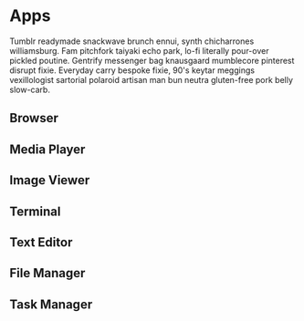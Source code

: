 # Apps

Tumblr readymade snackwave brunch ennui, synth chicharrones williamsburg.
Fam pitchfork taiyaki echo park, lo-fi literally pour-over pickled poutine.
Gentrify messenger bag knausgaard mumblecore pinterest disrupt fixie.
Everyday carry bespoke fixie, 90's keytar meggings vexillologist sartorial
polaroid artisan man bun neutra gluten-free pork belly slow-carb.

## Browser

## Media Player

## Image Viewer

## Terminal

## Text Editor

## File Manager

## Task Manager
